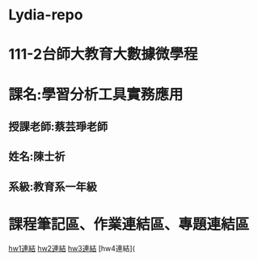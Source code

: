 # Lydia-repo  
# 111-2台師大教育大數據微學程  
# 課名:學習分析工具實務應用  
## 授課老師:蔡芸琤老師  
## 姓名:陳士祈  
## 系級:教育系一年級  
# 課程筆記區、作業連結區、專題連結區  
[hw1連結](https://github.com/Lydia477/Lydia-repo/blob/main/Untitled5-checkpoint.ipynb) 
[hw2連結](https://github.com/Lydia477/Lydia-repo/blob/main/Untitled6.ipynb) 
[hw3連結](https://github.com/Lydia477/Lydia-repo/blob/main/Untitled7.ipynb)
[hw4連結](
